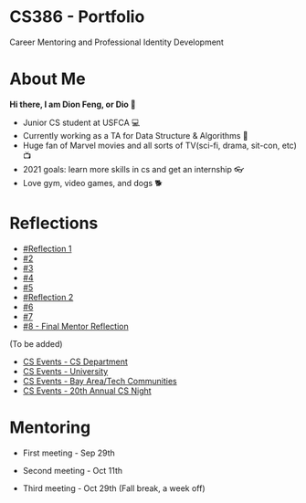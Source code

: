 # CS386 - Portfolio 
Career Mentoring and Professional Identity Development

# About Me
**Hi there, I am Dion Feng, or Dio 👋**
- Junior CS student at USFCA 💻
- Currently working as a TA for Data Structure & Algorithms 👣
- Huge fan of Marvel movies and all sorts of TV(sci-fi, drama, sit-con, etc) 📺
- 2021 goals: learn more skills in cs and get an internship 👓
- Love gym, video games, and dogs 🐕

# Reflections
- [#Reflection 1](https://github.com/DioFeng/DioFeng.github.io/blob/master/Reflections/%231.md)
- [#2](https://github.com/DioFeng/DioFeng.github.io/blob/master/Reflections/%232.md)
- [#3](https://github.com/DioFeng/DioFeng.github.io/blob/master/Reflections/%233.md)
- [#4](https://github.com/DioFeng/DioFeng.github.io/blob/master/Reflections/%234.md)
- [#5](https://github.com/DioFeng/DioFeng.github.io/blob/master/Reflections/%235.md)
- [#Reflection 2](https://github.com/DioFeng/DioFeng.github.io/blob/master/Reflections/%236.md)
- [#6](https://github.com/DioFeng/DioFeng.github.io/blob/master/Reflections/%237.md)
- [#7](https://github.com/DioFeng/DioFeng.github.io/blob/master/Reflections/%238.md)
- [#8 - Final Mentor Reflection](https://github.com/DioFeng/DioFeng.github.io/blob/master/Reflections/%239.md)

(To be added)
- [CS Events - CS Department](https://github.com/DioFeng/DioFeng.github.io/blob/master/Reflections/Event%231.md)
- [CS Events - University](https://github.com/DioFeng/DioFeng.github.io/blob/master/Reflections/Event%232.md)
- [CS Events - Bay Area/Tech Communities](https://github.com/DioFeng/DioFeng.github.io/blob/master/Reflections/Event%233.md)
- [CS Events - 20th Annual CS Night](https://github.com/DioFeng/DioFeng.github.io/blob/master/Reflections/Event%234.md)

# Mentoring
- First meeting - Sep 29th

- Second meeting - Oct 11th

- Third meeting - Oct 29th (Fall break, a week off)
